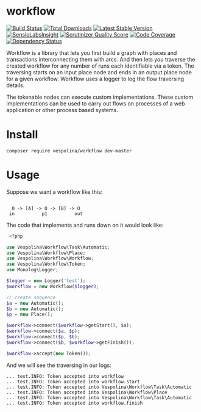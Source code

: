 workflow
========

[![Build Status](https://secure.travis-ci.org/vespolina/workflow.png?branch=master)](http://travis-ci.org/vespolina/workflow)
[![Total Downloads](https://poser.pugx.org/vespolina/workflow/downloads.png)](https://packagist.org/packages/vespolina/workflow)
[![Latest Stable Version](https://poser.pugx.org/vespolina/workflow/v/stable.png)](https://packagist.org/packages/vespolina/workflow)
[![SensioLabsInsight](https://insight.sensiolabs.com/projects/6d911701-1bc4-4cdb-8d13-810c47a65978/mini.png)](https://insight.sensiolabs.com/projects/6d911701-1bc4-4cdb-8d13-810c47a65978)
[![Scrutinizer Quality Score](https://scrutinizer-ci.com/g/cordoval/workflow/badges/quality-score.png?s=615332572cfaa989c8dd01a8d6cf60a9d25d7314)](https://scrutinizer-ci.com/g/cordoval/workflow/)
[![Code Coverage](https://scrutinizer-ci.com/g/cordoval/workflow/badges/coverage.png?s=40f2ffefe9da985a472399fde3e444d60e2453ad)](https://scrutinizer-ci.com/g/cordoval/workflow/)
[![Dependency Status](https://www.versioneye.com/php/vespolina:workflow/dev-master/badge.png)](https://www.versioneye.com/php/vespolina:workflow/dev-master)

Workflow is a library that lets you first build a graph with places and transactions
interconnecting them with arcs. And then lets you traverse the created workflow for
any number of runs each identifiable via a token. The traversing starts on an input
place node and ends in an output place node for a given workflow. Workflow uses a
logger to log the flow traversing details.

The tokenable nodes can execute custom implementations. These custom implementations
can be used to carry out flows on processes of a web application or other process
based systems.

Install
=======

```
composer require vespolina/workflow dev-master
```
Usage
=====

Suppose we want a workflow like this:
```

  O -> [A] -> O -> [B] -> O
 in          p1          out

```

The code that implements and runs down on it would look like:
```php
 <?php

use Vespolina\Workflow\Task\Automatic;
use Vespolina\Workflow\Place;
use Vespolina\Workflow\Workflow;
use Vespolina\Workflow\Token;
use Monolog\Logger;

$logger = new Logger('test');
$workflow = new Workflow($logger);

// create sequence
$a = new Automatic();
$b = new Automatic();
$p = new Place();

$workflow->connect($workflow->getStart(), $a);
$workflow->connect($a, $p);
$workflow->connect($p, $b);
$workflow->connect($b, $workflow->getFinish());

$workflow->accept(new Token());
```

And we will see the traversing in our logs:

```cli
... test.INFO: Token accepted into workflow
... test.INFO: Token accepted into workflow.start
... test.INFO: Token accepted into Vespolina\Workflow\Task\Automatic
... test.INFO: Token accepted into Vespolina\Workflow\Place
... test.INFO: Token accepted into Vespolina\Workflow\Task\Automatic
... test.INFO: Token accepted into workflow.finish
```
